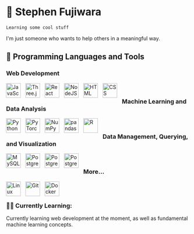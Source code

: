 # 🚀 Stephen Fujiwara

`Learning some cool stuff`

I'm just someone who wants to help others in a meaningful way.

## 🧰 Programming Languages and Tools

### Web Development

<img align="left" alt="JavaScript" width="40px" style="padding-right:10px;" src="https://cdn.jsdelivr.net/gh/devicons/devicon/icons/javascript/javascript-plain.svg" /><img align="left" alt="Three.js" width="40px" style="padding-right:10px;" src="https://cdn.jsdelivr.net/gh/devicons/devicon/icons/threejs/threejs-original-wordmark.svg" />
          
<img align="left" alt="React" width="40px" style="padding-right:10px;" src="https://cdn.jsdelivr.net/gh/devicons/devicon/icons/react/react-original.svg" />
<img align="left" alt="NodeJS" width="40px" style="padding-right:10px;" src="https://cdn.jsdelivr.net/gh/devicons/devicon/icons/nodejs/nodejs-original.svg" />
<img align="left" alt="HTML" width="40px" style="padding-right:10px;" src="https://cdn.jsdelivr.net/gh/devicons/devicon/icons/html5/html5-plain.svg" />
<img align="left" alt="CSS" width="40px" style="padding-right:10px;" src="https://cdn.jsdelivr.net/gh/devicons/devicon/icons/css3/css3-plain.svg" />
<br/>

### Machine Learning and Data Analysis

<img align="left" alt="Python" width="40px" style="padding-right:10px;" src="https://cdn.jsdelivr.net/gh/devicons/devicon/icons/python/python-original.svg" />
<img align="left" alt="PyTorch" width="40px" style="padding-right:10px;" src="https://cdn.jsdelivr.net/gh/devicons/devicon/icons/pytorch/pytorch-original.svg" />
<img align="left" alt="NumPy" width="40px" style="padding-right:10px;" src="https://cdn.jsdelivr.net/gh/devicons/devicon/icons/numpy/numpy-original-wordmark.svg" />
<img align="left" alt="pandas" width="40px" style="padding-right:10px;" src="https://cdn.jsdelivr.net/gh/devicons/devicon/icons/pandas/pandas-original-wordmark.svg" />
<img align="left" alt="R" width="40px" style="padding-right:10px;" src="https://cdn.jsdelivr.net/gh/devicons/devicon/icons/r/r-original.svg" />
<br/>

### Data Management, Querying, and Visualization

<img align="left" alt="MySQL" width="40px" style="padding-right:10px;" src="https://cdn.jsdelivr.net/gh/devicons/devicon/icons/mysql/mysql-original-wordmark.svg" />
<img align="left" alt="PostgreSQL" width="40px" style="padding-right:10px;" src="https://cdn.jsdelivr.net/gh/devicons/devicon/icons/postgresql/postgresql-plain-wordmark.svg" />
<img align="left" alt="PostgreSQL" width="40px" style="padding-right:10px;" src="https://cdn.jsdelivr.net/gh/devicons/devicon/icons/sqlite/sqlite-original-wordmark.svg" />
<img align="left" alt="PostgreSQL" width="40px" style="padding-right:10px;" src="https://promto.com/wp-content/uploads/2019/08/icon-tableau-1.png" />

          
<br/>

### More...

<img align="left" alt="Linux" width="40px" style="padding-right:10px;" src="https://cdn.jsdelivr.net/gh/devicons/devicon/icons/linux/linux-original.svg" />
<img align="left" alt="Git" width="40px" style="padding-right:10px;" src="https://cdn.jsdelivr.net/gh/devicons/devicon/icons/git/git-original.svg" />
<img align="left" alt="Docker" width="40px" style="padding-right:10px;"src="https://cdn.jsdelivr.net/gh/devicons/devicon/icons/docker/docker-original-wordmark.svg" />
<br/>

#

<h3>👨‍💻 Currently Learning: </h3>

   Currently learning web development at the moment, as well as fundamental machine learning concepts.

          
